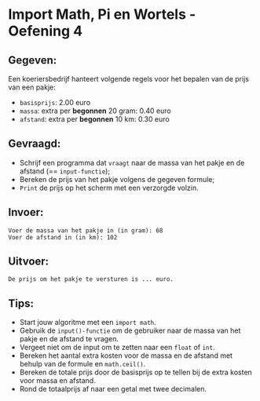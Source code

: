 # Import Math, Pi en Wortels - Oefening 4

## Gegeven:

Een koeriersbedrijf hanteert volgende regels voor het bepalen van de prijs van een pakje:

* `basisprijs`: 2.00 euro
* `massa`: extra per **begonnen** 20 gram: 0.40 euro
* `afstand`: extra per **begonnen** 10 km: 0.30 euro

## Gevraagd: 
* Schrijf een programma dat `vraagt` naar de massa van het pakje en de afstand (== `input-functie`);
* Bereken de prijs van het pakje volgens de gegeven formule;
* `Print` de prijs op het scherm met een verzorgde volzin.


## Invoer: 
```
Voer de massa van het pakje in (in gram): 68
Voer de afstand in (in km): 102
```
## Uitvoer: 
```
De prijs om het pakje te versturen is ... euro.
```

## Tips: 
* Start jouw algoritme met een `import math`.
* Gebruik de `input()-functie` om de gebruiker naar de massa van het pakje en de afstand te vragen. 
* Vergeet niet om de input om te zetten naar een `float` of `int`.
* Bereken het aantal extra kosten voor de massa en de afstand met behulp van de formule en `math.ceil()`.
* Bereken de totale prijs door de basisprijs op te tellen bij de extra kosten voor massa en afstand.
* Rond de totaalprijs af naar een getal met twee decimalen. 



